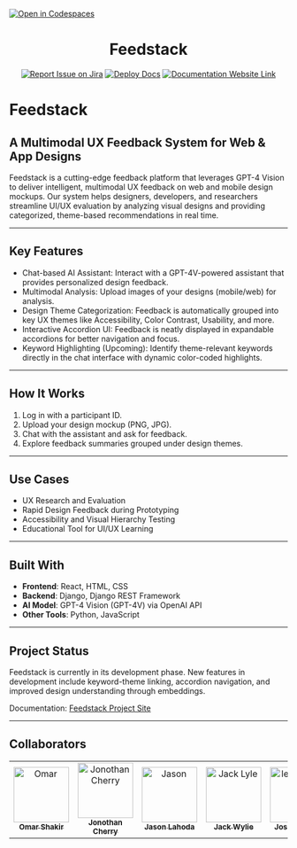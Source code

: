 [![Open in Codespaces](https://classroom.github.com/assets/launch-codespace-2972f46106e565e64193e422d61a12cf1da4916b45550586e14ef0a7c637dd04.svg)](https://classroom.github.com/open-in-codespaces?assignment_repo_id=17853696)
<div align="center">

# Feedstack
[![Report Issue on Jira](https://img.shields.io/badge/Report%20Issues-Jira-0052CC?style=flat&logo=jira-software)](https://temple-cis-projects-in-cs.atlassian.net/jira/software/c/projects/DT/issues)
[![Deploy Docs](https://github.com/ApplebaumIan/tu-cis-4398-docs-template/actions/workflows/deploy.yml/badge.svg)](https://github.com/ApplebaumIan/tu-cis-4398-docs-template/actions/workflows/deploy.yml)
[![Documentation Website Link](https://img.shields.io/badge/-Documentation%20Website-brightgreen)](https://capstone-projects-2025-spring.github.io/project-feedstack/)


</div>


# Feedstack

## A Multimodal UX Feedback System for Web & App Designs

Feedstack is a cutting-edge feedback platform that leverages GPT-4 Vision to deliver intelligent, multimodal UX feedback on web and mobile design mockups. Our system helps designers, developers, and researchers streamline UI/UX evaluation by analyzing visual designs and providing categorized, theme-based recommendations in real time.

---

## Key Features

- Chat-based AI Assistant: Interact with a GPT-4V-powered assistant that provides personalized design feedback.
- Multimodal Analysis: Upload images of your designs (mobile/web) for analysis.
- Design Theme Categorization: Feedback is automatically grouped into key UX themes like Accessibility, Color Contrast, Usability, and more.
- Interactive Accordion UI: Feedback is neatly displayed in expandable accordions for better navigation and focus.
- Keyword Highlighting (Upcoming): Identify theme-relevant keywords directly in the chat interface with dynamic color-coded highlights.

---

## How It Works

1. Log in with a participant ID.
2. Upload your design mockup (PNG, JPG).
3. Chat with the assistant and ask for feedback.
4. Explore feedback summaries grouped under design themes.

---

## Use Cases

- UX Research and Evaluation  
- Rapid Design Feedback during Prototyping  
- Accessibility and Visual Hierarchy Testing  
- Educational Tool for UI/UX Learning

---

## Built With

- **Frontend**: React, HTML, CSS  
- **Backend**: Django, Django REST Framework  
- **AI Model**: GPT-4 Vision (GPT-4V) via OpenAI API  
- **Other Tools**: Python, JavaScript

---

## Project Status

Feedstack is currently in its development phase. New features in development include keyword-theme linking, accordion navigation, and improved design understanding through embeddings.

Documentation: [Feedstack Project Site](https://capstone-projects-2025-spring.github.io/project-feedstack/)

---


## Collaborators

[//]: # ( readme: collaborators -start )
<table>
<tr>
    <td align="center">
        <a href="https://github.com/omarshakir8">
            <img src="https://avatars.githubusercontent.com/u/71716775?v=4" width="100;" alt="Omar"/>
            <br />
            <sub><b>Omar Shakir</b></sub>
        </a>
    </td>
    <td align="center">
        <a href="https://github.com/JonCherryy">
            <img src="https://avatars.githubusercontent.com/u/153747009?v=4" width="100;" alt="Jonothan Cherry"/>
            <br />
            <sub><b>Jonothan Cherry</b></sub>
        </a>
    </td>
    <td align="center">
        <a href="https://github.com/JPLahoda">
            <img src="https://avatars.githubusercontent.com/u/93489427?v=4" width="100;" alt="Jason"/>
            <br />
            <sub><b>Jason Lahoda</b></sub>
        </a>
    </td><td align="center">
        <a href="https://github.com/Jack-Wylie13">
            <img src="https://avatars.githubusercontent.com/u/156946045?v=4" width="100;" alt="Jack Lyle"/>
            <br />
            <sub><b>Jack Wylie</b></sub>
        </a>
    </td>
    <td align="center">
        <a href="https://github.com/JRheeTU">
            <img src="https://avatars.githubusercontent.com/u/143642672?v=4" width="100;" alt="leighflagg"/>
            <br />
            <sub><b>Joshua Rhee</b></sub>
        </a>
    </td>
    <td align="center">
        <a href="https://github.com/Random76520">
            <img src="https://avatars.githubusercontent.com/u/123013478?v=4" width="100;" alt="Augustin"/>
            <br />
            <sub><b>Jonathan Augustin</b></sub>
        </a>
    </td>
    </tr>
</table>

[//]: # ( readme: collaborators -end )
